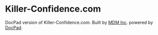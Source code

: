 # Killer-Confidence.com

DocPad version of Killer-Confidence.com. Built by [MDM Inc](http://massdistributionmedia.com/). powered by [DocPad](http://docpad.org).
